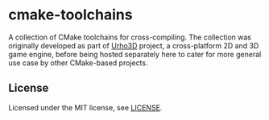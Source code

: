 # cmake-toolchains

A collection of CMake toolchains for cross-compiling. The collection was originally developed as part of [Urho3D](https://urho3d.io/) project, a cross-platform 2D and 3D game engine, before being hosted separately here to cater for more general use case by other CMake-based projects.

## License

Licensed under the MIT license, see [LICENSE](https://github.com/weitjong/cmake-toolchains/blob/master/LICENSE).
